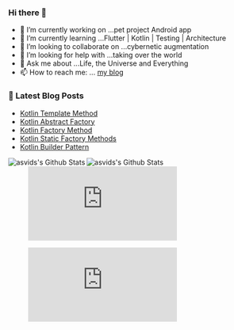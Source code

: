 ### Hi there 👋

- 🔭 I’m currently working on ...pet project Android app
- 🌱 I’m currently learning ...Flutter | Kotlin | Testing | Architecture
- 👯 I’m looking to collaborate on ...cybernetic augmentation
- 🤔 I’m looking for help with ...taking over the world
- 💬 Ask me about ...Life, the Universe and Everything 
- 📫 How to reach me: ... [my blog](https://asvid.github.io/)

### 📕 Latest Blog Posts
<!-- BLOG-POST-LIST:START -->
- [Kotlin Template Method](http://asvid.github.io//kotlin-template-method)
- [Kotlin Abstract Factory](http://asvid.github.io//kotlin-abstract-factory)
- [Kotlin Factory Method](http://asvid.github.io//kotlin-factory-method)
- [Kotlin Static Factory Methods](http://asvid.github.io//kotlin-static-factory-methods)
- [Kotlin Builder Pattern](http://asvid.github.io//kotlin-builder-pattern)
<!-- BLOG-POST-LIST:END -->

<img align="left" alt="asvids's Github Stats" src="https://github-readme-stats.vercel.app/api?username=asvid&show_icons=true&hide_border=true&theme=dracula&include_all_commits=true&count_private=true" />
<img align="left" alt="asvids's Github Stats" src="https://github-readme-stats.vercel.app/api/top-langs/?username=asvid&layout=compact&show_icons=true&hide_border=true&theme=dracula&count_private=true&exclude_repo=szablony-allegro,app-resource-bundle,VineApp,Frigo-backend,android-build-tweaks,asvid.github.io&langs_count=10"/>

<figure><embed src="https://wakatime.com/share/@c50ef60a-e504-48e3-993e-25e666cca998/258ff3ee-3c70-4435-afe3-dfbbf86dee90.svg"></embed></figure>
<figure><embed src="https://wakatime.com/share/@c50ef60a-e504-48e3-993e-25e666cca998/e5047a06-616b-47a5-83e9-85f80048b422.svg"></embed></figure>
